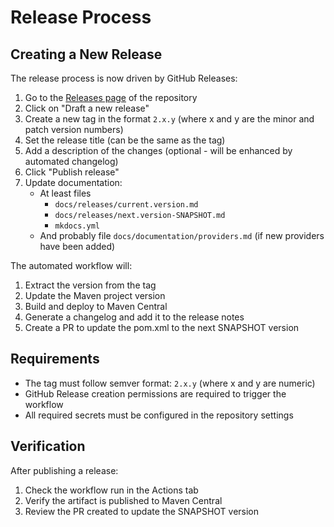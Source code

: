 # Release Process

## Creating a New Release

The release process is now driven by GitHub Releases:

1. Go to the [Releases page](https://github.com/datafaker-net/datafaker/releases) of the repository
2. Click on "Draft a new release"
3. Create a new tag in the format `2.x.y` (where x and y are the minor and patch version numbers)
4. Set the release title (can be the same as the tag)
5. Add a description of the changes (optional - will be enhanced by automated changelog)
6. Click "Publish release"
7. Update documentation:
   - At least files
     * `docs/releases/current.version.md`
     * `docs/releases/next.version-SNAPSHOT.md`
     * `mkdocs.yml`
   - And probably file `docs/documentation/providers.md` (if new providers have been added)

The automated workflow will:
1. Extract the version from the tag
2. Update the Maven project version
3. Build and deploy to Maven Central
4. Generate a changelog and add it to the release notes
5. Create a PR to update the pom.xml to the next SNAPSHOT version

## Requirements

- The tag must follow semver format: `2.x.y` (where x and y are numeric)
- GitHub Release creation permissions are required to trigger the workflow
- All required secrets must be configured in the repository settings

## Verification

After publishing a release:
1. Check the workflow run in the Actions tab
2. Verify the artifact is published to Maven Central
3. Review the PR created to update the SNAPSHOT version
